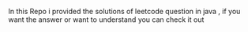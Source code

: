 
In this Repo i provided the solutions of leetcode question in java , if you want the answer or want to understand you can check it out

